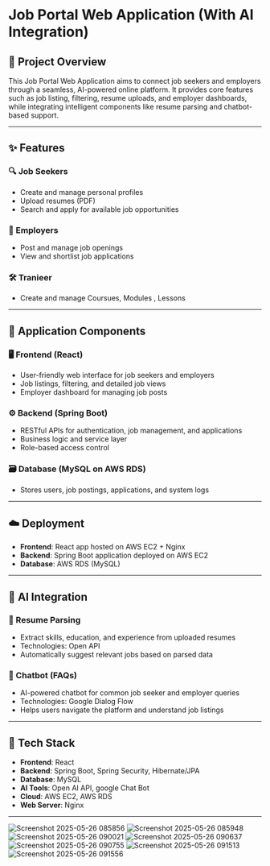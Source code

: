 # Job Portal Web Application (With AI Integration)

## 📌 Project Overview

This Job Portal Web Application aims to connect job seekers and employers through a seamless, AI-powered online platform. It provides core features such as job listing, filtering, resume uploads, and employer dashboards, while integrating intelligent components like resume parsing and chatbot-based support.

---

## ✨ Features

### 🔍 Job Seekers
- Create and manage personal profiles
- Upload resumes (PDF)
- Search and apply for available job opportunities

### 🏢 Employers
- Post and manage job openings
- View and shortlist job applications

### 🛠️ Tranieer
- Create and manage Coursues, Modules , Lessons

---

## 🧩 Application Components

### 🖥️ Frontend (React)
- User-friendly web interface for job seekers and employers
- Job listings, filtering, and detailed job views
- Employer dashboard for managing job posts

### ⚙️ Backend (Spring Boot)
- RESTful APIs for authentication, job management, and applications
- Business logic and service layer
- Role-based access control

### 🗃️ Database (MySQL on AWS RDS)
- Stores users, job postings, applications, and system logs

---

## ☁️ Deployment

- **Frontend**: React app hosted on AWS EC2 + Nginx
- **Backend**: Spring Boot application deployed on AWS EC2
- **Database**: AWS RDS (MySQL)

---

## 🤖 AI Integration

### 📄 Resume Parsing
- Extract skills, education, and experience from uploaded resumes
- Technologies: Open API
- Automatically suggest relevant jobs based on parsed data

### 💬 Chatbot (FAQs)
- AI-powered chatbot for common job seeker and employer queries
- Technologies: Google Dialog Flow
- Helps users navigate the platform and understand job listings

---

## 🚀 Tech Stack

- **Frontend**: React
- **Backend**: Spring Boot, Spring Security, Hibernate/JPA
- **Database**: MySQL
- **AI Tools**: Open AI API, google Chat Bot
- **Cloud**: AWS EC2, AWS RDS
- **Web Server**: Nginx

---

![Screenshot 2025-05-26 085856](https://github.com/user-attachments/assets/92dfc936-018d-4c96-8b0c-74bd39c1adf5)
![Screenshot 2025-05-26 085948](https://github.com/user-attachments/assets/cb8a8626-a094-4d68-8b6c-a9d5dfd54f6f)
![Screenshot 2025-05-26 090021](https://github.com/user-attachments/assets/6ca2b9ec-c3d8-4989-8ef5-0b4511857f8c)
![Screenshot 2025-05-26 090637](https://github.com/user-attachments/assets/51490728-b675-4507-96d0-fc5e784aa096)
![Screenshot 2025-05-26 090755](https://github.com/user-attachments/assets/efb7219f-b445-4a8c-8d00-30815f8b8170)
![Screenshot 2025-05-26 091513](https://github.com/user-attachments/assets/bc379432-c2a6-4697-afd2-f76396bf409d)
![Screenshot 2025-05-26 091556](https://github.com/user-attachments/assets/10b53b2c-4609-4912-8491-3f434bc1e36a)


